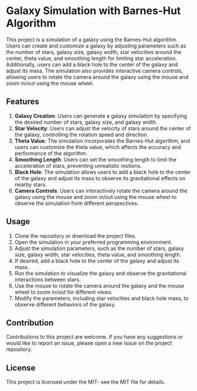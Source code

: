 # Galaxy Simulation with Barnes-Hut Algorithm

This project is a simulation of a galaxy using the Barnes-Hut algorithm. Users can create and customize a galaxy by adjusting parameters such as the number of stars, galaxy size, galaxy width, star velocities around the center, theta value, and smoothing length for limiting star acceleration. Additionally, users can add a black hole to the center of the galaxy and adjust its mass. The simulation also provides interactive camera controls, allowing users to rotate the camera around the galaxy using the mouse and zoom in/out using the mouse wheel.

## Features

1. **Galaxy Creation**: Users can generate a galaxy simulation by specifying the desired number of stars, galaxy size, and galaxy width.
2. **Star Velocity**: Users can adjust the velocity of stars around the center of the galaxy, controlling the rotation speed and direction.
3. **Theta Value**: The simulation incorporates the Barnes-Hut algorithm, and users can customize the theta value, which affects the accuracy and performance of the algorithm.
4. **Smoothing Length**: Users can set the smoothing length to limit the acceleration of stars, preventing unrealistic motions.
5. **Black Hole**: The simulation allows users to add a black hole to the center of the galaxy and adjust its mass to observe its gravitational effects on nearby stars.
6. **Camera Controls**: Users can interactively rotate the camera around the galaxy using the mouse and zoom in/out using the mouse wheel to observe the simulation from different perspectives.

## Usage

1. Clone the repository or download the project files.
2. Open the simulation in your preferred programming environment.
3. Adjust the simulation parameters, such as the number of stars, galaxy size, galaxy width, star velocities, theta value, and smoothing length.
4. If desired, add a black hole to the center of the galaxy and adjust its mass.
5. Run the simulation to visualize the galaxy and observe the gravitational interactions between stars.
6. Use the mouse to rotate the camera around the galaxy and the mouse wheel to zoom in/out for different views.
7. Modify the parameters, including star velocities and black hole mass, to observe different behaviors of the galaxy.


## Contribution

Contributions to this project are welcome. If you have any suggestions or would like to report an issue, please open a new issue on the project repository.

## License

This project is licensed under the MIT- see the MIT  file for details.

